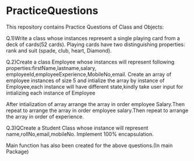 # PracticeQuestions
This repository contains Practice Questions of Class and Objects:

Q.1)Write a class whose instances represent a single playing card from a deck of cards(52 cards).
Playing cards have two distinguishing  properties: rank and suit
(spade, club, heart, Diamond).

Q.2)Create a class Employee whose instances will represent following properties:firstName,lastname,salary,
employeeId,employeeExperience,MobileNo,email.
Create an array of employee instances of size 5 and intialize the array by instance of Employee,each
instance will have different state,kindly take user input for intializing each instance of Employee

After intialization of array arrange the array in order employee Salary.Then repeat to arrange the
array in order employee salary.Then repeat to arrange the array in order of experience.
 
Q.3)QCreate a Student Class whose instance will represent name,rollNo,email,mobileNo.
Implement 100% encapsulation.


Main function has also been created for the above questions.(In main Package)
